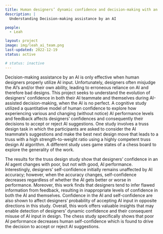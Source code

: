```yaml
---
title: Human designers’ dynamic confidence and decision-making with an AI teammate
description: |
  Understanding Decision-making assistance by an AI 

people:
  - Leah

layout: project
image: img/leah_ai_team.png
last-updated: 2022-12-19
status: active

# status: inactive
---
```


Decision-making assistance by an AI is only effective when human designers properly utilize AI input. Unfortunately, designers often misjudge the AI’s and/or their own ability, leading to erroneous reliance on AI and therefore bad designs. This project seeks to understand the evolution of designers’ confidence in both their AI teammate and themselves during AI-assisted decision-making, when the AI is no perfect. A cognitive study utilized a quantitative model of human confidence to explore how experiencing various and changing (without notice) AI performance levels and feedback affects designers’ confidences and consequently their decisions to accept or reject AI suggestions. One study involves a truss design task in which the participants are asked to consider the AI teammate’s suggestions and make the best next design move that leads to a truss with a high strength-to-weight ratio using a highly competent truss design AI algorithm. A different study uses game states of a chess board to explore the generality of the work.

The results for the truss design study show that designers’ confidence in an AI agent changes with poor, but not with good, AI performance. Interestingly, designers’ self-confidence initially remains unaffected by AI accuracy; however, when the accuracy changes, self-confidence decreases regardless of whether the AI gets better or worse in performance. Moreover, this work finds that designers tend to infer flawed information from feedback, resulting in inappropriate levels of confidence in both the AI and themselves. Confidence in the AI and self-confidence are also shown to affect designers’ probability of accepting AI input in opposite directions in this study. Overall, this work offers valuable insights that may enable detection of designers’ dynamic confidence and their consequent misuse of AI input in design. The chess study specifically shows that poor AI performance decreases human self-confidence which is found to drive the decision to accept or reject AI suggestions. 

